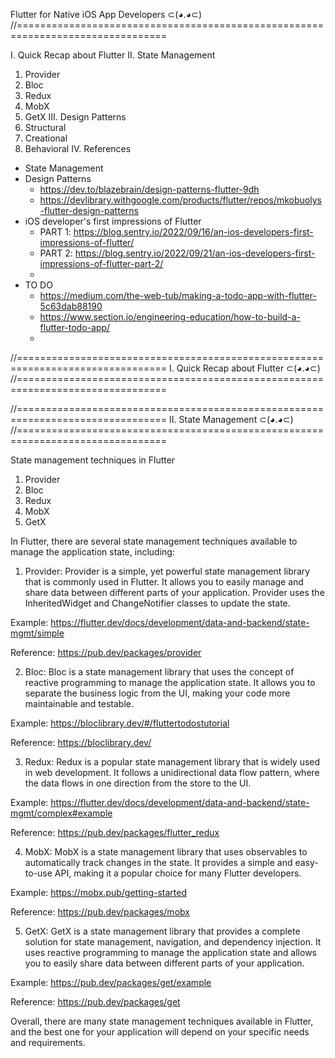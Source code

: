 Flutter for Native iOS App Developers ⊂(◕.◕⊂) 
//================================================================================

I. Quick Recap about Flutter
II. State Management
1. Provider
2. Bloc
3. Redux
4. MobX
5. GetX
III. Design Patterns
1. Structural
2. Creational
3. Behavioral
IV. References
- State Management
- Design Patterns
	- https://dev.to/blazebrain/design-patterns-flutter-9dh
	- https://devlibrary.withgoogle.com/products/flutter/repos/mkobuolys-flutter-design-patterns
- iOS developer's first impressions of Flutter
	- PART 1: https://blog.sentry.io/2022/09/16/an-ios-developers-first-impressions-of-flutter/
	- PART 2: https://blog.sentry.io/2022/09/21/an-ios-developers-first-impressions-of-flutter-part-2/
	- 
- TO DO
	- https://medium.com/the-web-tub/making-a-todo-app-with-flutter-5c63dab88190
	- https://www.section.io/engineering-education/how-to-build-a-flutter-todo-app/
	- 

//================================================================================
I. Quick Recap about Flutter  ⊂(◕.◕⊂) 
//================================================================================


//================================================================================
II. State Management  ⊂(◕.◕⊂) 
//================================================================================

State management techniques in Flutter
1. Provider
2. Bloc
3. Redux
4. MobX
5. GetX


In Flutter, there are several state management techniques available to manage the application state, including:

1. Provider: Provider is a simple, yet powerful state management library that is commonly used in Flutter. It allows you to easily manage and share data between different parts of your application. Provider uses the InheritedWidget and ChangeNotifier classes to update the state.

Example: https://flutter.dev/docs/development/data-and-backend/state-mgmt/simple

Reference: https://pub.dev/packages/provider

2. Bloc: Bloc is a state management library that uses the concept of reactive programming to manage the application state. It allows you to separate the business logic from the UI, making your code more maintainable and testable.

Example: https://bloclibrary.dev/#/fluttertodostutorial

Reference: https://bloclibrary.dev/

3. Redux: Redux is a popular state management library that is widely used in web development. It follows a unidirectional data flow pattern, where the data flows in one direction from the store to the UI.

Example: https://flutter.dev/docs/development/data-and-backend/state-mgmt/complex#example

Reference: https://pub.dev/packages/flutter_redux

4. MobX: MobX is a state management library that uses observables to automatically track changes in the state. It provides a simple and easy-to-use API, making it a popular choice for many Flutter developers.

Example: https://mobx.pub/getting-started

Reference: https://pub.dev/packages/mobx

5. GetX: GetX is a state management library that provides a complete solution for state management, navigation, and dependency injection. It uses reactive programming to manage the application state and allows you to easily share data between different parts of your application.

Example: https://pub.dev/packages/get/example

Reference: https://pub.dev/packages/get

Overall, there are many state management techniques available in Flutter, and the best one for your application will depend on your specific needs and requirements.
